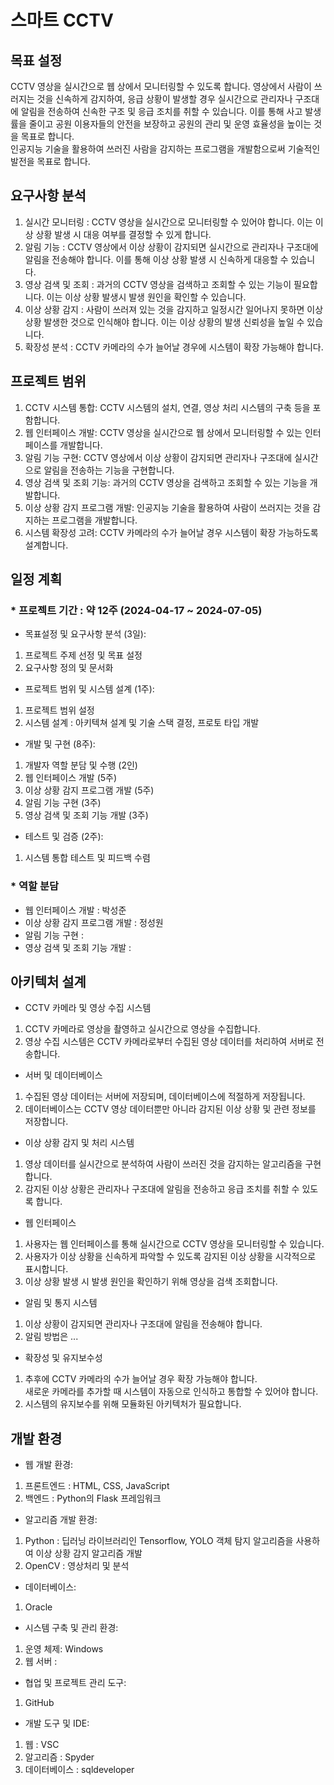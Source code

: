 # 스마트 CCTV

## 목표 설정  
 CCTV 영상을 실시간으로 웹 상에서 모니터링할 수 있도록 합니다. 영상에서 사람이 쓰러지는 것을 신속하게 감지하여, 응급 상황이 발생할 경우 실시간으로 관리자나 구조대에 알림을 전송하여 신속한 구조 및 응급 조치를 취할 수 있습니다. 이를 통해 사고 발생률을 줄이고 공원 이용자들의 안전을 보장하고 공원의 관리 및 운영 효율성을 높이는 것을 목표로 합니다.  
 인공지능 기술을 활용하여 쓰러진 사람을 감지하는 프로그램을 개발함으로써 기술적인 발전을 목표로 합니다.

## 요구사항 분석  
 1. 실시간 모니터링 : CCTV 영상을 실시간으로 모니터링할 수 있어야 합니다. 이는 이상 상황 발생 시 대응 여부를 결정할 수 있게 합니다.  
 2. 알림 기능 : CCTV 영상에서 이상 상황이 감지되면 실시간으로 관리자나 구조대에 알림을 전송해야 합니다. 이를 통해 이상 상황 발생 시 신속하게 대응할 수 있습니다.  
 3. 영상 검색 및 조회 : 과거의 CCTV 영상을 검색하고 조회할 수 있는 기능이 필요합니다. 이는 이상 상황 발생시 발생 원인을 확인할 수 있습니다.  
 4. 이상 상황 감지 : 사람이 쓰러져 있는 것을 감지하고 일정시간 일어나지 못하면 이상 상황 발생한 것으로 인식해야 합니다. 이는 이상 상황의 발생 신뢰성을 높일 수 있습니다.  
 5. 확장성 분석 : CCTV 카메라의 수가 늘어날 경우에 시스템이 확장 가능해야 합니다.

## 프로젝트 범위  
 1. CCTV 시스템 통합: CCTV 시스템의 설치, 연결, 영상 처리 시스템의 구축 등을 포함합니다.  
 2. 웹 인터페이스 개발: CCTV 영상을 실시간으로 웹 상에서 모니터링할 수 있는 인터페이스를 개발합니다.  
 3. 알림 기능 구현: CCTV 영상에서 이상 상황이 감지되면 관리자나 구조대에 실시간으로 알림을 전송하는 기능을 구현합니다.  
 4. 영상 검색 및 조회 기능: 과거의 CCTV 영상을 검색하고 조회할 수 있는 기능을 개발합니다.  
 5. 이상 상황 감지 프로그램 개발: 인공지능 기술을 활용하여 사람이 쓰러지는 것을 감지하는 프로그램을 개발합니다.  
 6. 시스템 확장성 고려: CCTV 카메라의 수가 늘어날 경우 시스템이 확장 가능하도록 설계합니다.

## 일정 계획  
### * 프로젝트 기간 : 약 12주 (2024-04-17 ~ 2024-07-05)  
 - 목표설정 및 요구사항 분석 (3일):
  1. 프로젝트 주제 선정 및 목표 설정
  2. 요구사항 정의 및 문서화
 - 프로젝트 범위 및 시스템 설계 (1주):
  1. 프로젝트 범위 설정
  2. 시스템 설계 : 아키텍쳐 설계 및 기술 스택 결정, 프로토 타입 개발
 - 개발 및 구현 (8주):
  1. 개발자 역할 분담 및 수행 (2인)
  2. 웹 인터페이스 개발 (5주)
  3. 이상 상황 감지 프로그램 개발 (5주)
  4. 알림 기능 구현 (3주)
  5. 영상 검색 및 조회 기능 개발 (3주)
 - 테스트 및 검증 (2주):
  1. 시스템 통합 테스트 및 피드백 수렴  
  
### * 역할 분담
 - 웹 인터페이스 개발 : 박성준
 - 이상 상황 감지 프로그램 개발 : 정성원
 - 알림 기능 구현 :  
 - 영상 검색 및 조회 기능 개발 :  

## 아키텍처 설계  
 - CCTV 카메라 및 영상 수집 시스템
  1. CCTV 카메라로 영상을 촬영하고 실시간으로 영상을 수집합니다.  
  2. 영상 수집 시스템은 CCTV 카메라로부터 수집된 영상 데이터를 처리하여 서버로 전송합니다.  
 - 서버 및 데이터베이스  
  1. 수집된 영상 데이터는 서버에 저장되며, 데이터베이스에 적절하게 저장됩니다.  
  2. 데이터베이스는 CCTV 영상 데이터뿐만 아니라 감지된 이상 상황 및 관련 정보를 저장합니다.  
 - 이상 상황 감지 및 처리 시스템  
  1. 영상 데이터를 실시간으로 분석하여 사람이 쓰러진 것을 감지하는 알고리즘을 구현합니다.  
  2. 감지된 이상 상황은 관리자나 구조대에 알림을 전송하고 응급 조치를 취할 수 있도록 합니다.  
 - 웹 인터페이스  
  1. 사용자는 웹 인터페이스를 통해 실시간으로 CCTV 영상을 모니터링할 수 있습니다.  
  2. 사용자가 이상 상황을 신속하게 파악할 수 있도록 감지된 이상 상황을 시각적으로 표시합니다.  
  3. 이상 상황 발생 시 발생 원인을 확인하기 위해 영상을 검색 조회합니다.  
 - 알림 및 통지 시스템  
  1. 이상 상황이 감지되면 관리자나 구조대에 알림을 전송해야 합니다.  
  2. 알림 방법은 ...
 - 확장성 및 유지보수성  
  1. 추후에 CCTV 카메라의 수가 늘어날 경우 확장 가능해야 합니다.  
     새로운 카메라를 추가할 때 시스템이 자동으로 인식하고 통합할 수 있어야 합니다.
  2. 시스템의 유지보수를 위해 모듈화된 아키텍처가 필요합니다.  

## 개발 환경  
 - 웹 개발 환경:  
  1. 프론트엔드 : HTML, CSS, JavaScript  
  2. 백엔드 : Python의 Flask 프레임워크  
 - 알고리즘 개발 환경:  
  1. Python : 딥러닝 라이브러리인 Tensorflow, YOLO 객체 탐지 알고리즘을 사용하여 이상 상황 감지 알고리즘 개발  
  2. OpenCV : 영상처리 및 분석
 - 데이터베이스:  
  1. Oracle  
 - 시스템 구축 및 관리 환경:  
  1. 운영 체제: Windows  
  2. 웹 서버 :   
 - 협업 및 프로젝트 관리 도구:
  1. GitHub  
 - 개발 도구 및 IDE:
  1. 웹 : VSC  
  2. 알고리즘 : Spyder  
  3. 데이터베이스 : sqldeveloper  
